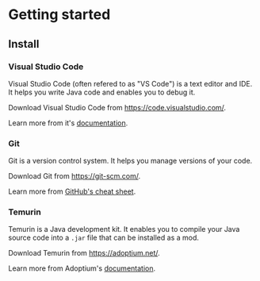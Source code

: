 # Getting started

## Install

### Visual Studio Code

Visual Studio Code (often refered to as "VS Code") is a text editor and IDE.
It helps you write Java code and enables you to debug it.

Download Visual Studio Code from https://code.visualstudio.com/.

Learn more from it's [documentation](https://code.visualstudio.com/docs).

### Git

Git is a version control system. It helps you manage versions of your code.

Download Git from https://git-scm.com/.

Learn more from [GitHub's cheat sheet](https://training.github.com/downloads/github-git-cheat-sheet/).

### Temurin

Temurin is a Java development kit. It enables you to compile your Java source
code into a `.jar` file that can be installed as a mod.

Download Temurin from https://adoptium.net/.

Learn more from Adoptium's [documentation](https://adoptium.net/docs).


